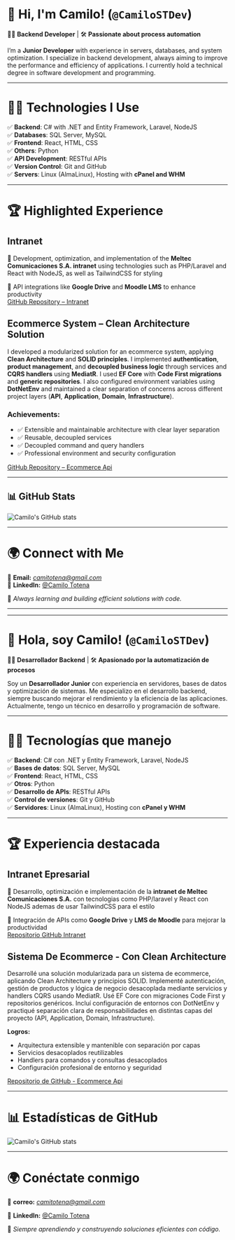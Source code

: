 # 🚀 **Hi, I'm Camilo!** (`@CamiloSTDev`)  
👨‍💻 **Backend Developer** | 🛠️ **Passionate about process automation**

I’m a **Junior Developer** with experience in servers, databases, and system optimization. I specialize in backend development, always aiming to improve the performance and efficiency of applications. I currently hold a technical degree in software development and programming.

---

# 🧑‍💻 **Technologies I Use**
✅ **Backend**: C# with .NET and Entity Framework, Laravel, NodeJS  
✅ **Databases**: SQL Server, MySQL  
✅ **Frontend**: React, HTML, CSS  
✅ **Others**: Python  
✅ **API Development**: RESTful APIs  
✅ **Version Control**: Git and GitHub  
✅ **Servers**: Linux (AlmaLinux), Hosting with **cPanel and WHM**

---

# 🏆 **Highlighted Experience**

## Intranet

🔹 Development, optimization, and implementation of the **Meltec Comunicaciones S.A. intranet** using technologies such as PHP/Laravel and React with NodeJS, as well as TailwindCSS for styling  

🔹 API integrations like **Google Drive** and **Moodle LMS** to enhance productivity  
   [GitHub Repository – Intranet](https://github.com/JohanFR11/Proyecto_Intermeltece.git)


## Ecommerce System – Clean Architecture Solution

I developed a modularized solution for an ecommerce system, applying **Clean Architecture** and **SOLID principles**. I implemented **authentication**, **product management**, and **decoupled business logic** through services and **CQRS handlers** using **MediatR**. I used **EF Core** with **Code First migrations** and **generic repositories**. I also configured environment variables using **DotNetEnv** and maintained a clear separation of concerns across different project layers (**API**, **Application**, **Domain**, **Infrastructure**).

### Achievements:
- ✅ Extensible and maintainable architecture with clear layer separation  
- ✅ Reusable, decoupled services  
- ✅ Decoupled command and query handlers  
- ✅ Professional environment and security configuration

[GitHub Repository – Ecommerce Api](https://github.com/CamiloSTDev/ProyectoEcommerce)

---

## 📊 **GitHub Stats**
![Camilo's GitHub stats](https://github-readme-stats.vercel.app/api?username=CamiloSTDev&show_icons=true&theme=tokyonight)  
<!--![Top Langs](https://github-readme-stats.vercel.app/api/top-langs/?username=CamiloSTDev&layout=compact&theme=tokyonight) -->

---

# 🌍 **Connect with Me**
📌 **Email:** *camitotena@gmail.com*  
📌 **LinkedIn:** [@Camilo Totena](https://www.linkedin.com/in/camilo-totena-964b93311)

🚀 *Always learning and building efficient solutions with code.*

---

---

# 🚀 **Hola, soy Camilo!** (`@CamiloSTDev`)
👨‍💻 **Desarrollador Backend** | 🛠️ **Apasionado por la automatización de procesos**  

Soy un **Desarrollador Junior** con experiencia en servidores, bases de datos y optimización de sistemas. Me especializo en el desarrollo backend, siempre buscando mejorar el rendimiento y la eficiencia de las aplicaciones. Actualmente, tengo un técnico en desarrollo y programación de software.  

---

# 🧑‍💻 **Tecnologías que manejo**
✅ **Backend**: C# con .NET y Entity Framework, Laravel, NodeJS  
✅ **Bases de datos**:  SQL Server, MySQL  
✅ **Frontend**: React, HTML, CSS  
✅ **Otros**: Python  
✅ **Desarrollo de APIs**: RESTful APIs  
✅ **Control de versiones**: Git y GitHub  
✅ **Servidores**: Linux (AlmaLinux), Hosting con **cPanel y WHM**

---

# 🏆 **Experiencia destacada**

## Intranet Epresarial 

🔹 Desarrollo, optimización e implementación de la **intranet de Meltec Comunicaciones S.A.** con tecnologias como PHP/laravel y React con NodeJS ademas de usar TailwindCSS para el estilo

🔹 Integración de APIs como **Google Drive** y **LMS de Moodle** para mejorar la productividad  
   [Repositorio GitHub Intranet](https://github.com/JohanFR11/Proyecto_Intermeltece.git)

## Sistema De Ecommerce - Con Clean Architecture

Desarrollé una solución modularizada para un sistema de ecommerce, aplicando Clean Architecture y principios SOLID. Implementé autenticación, gestión de productos y lógica de negocio desacoplada mediante servicios y handlers CQRS usando MediatR. Usé EF Core con migraciones Code First y repositorios genéricos. Incluí configuración de entornos con DotNetEnv y practiqué separación clara de responsabilidades en distintas capas del proyecto (API, Application, Domain, Infrastructure).

**Logros:**
- Arquitectura extensible y mantenible con separación por capas
- Servicios desacoplados reutilizables
- Handlers para comandos y consultas desacoplados
- Configuración profesional de entorno y seguridad

[Repositorio de GitHub - Ecommerce Api](https://github.com/CamiloSTDev/ProyectoEcommerce)

---

# 📊 **Estadísticas de GitHub**
![Camilo's GitHub stats](https://github-readme-stats.vercel.app/api?username=CamiloSTDev&show_icons=true&theme=tokyonight)  
<!--![Top Langs](https://github-readme-stats.vercel.app/api/top-langs/?username=CamiloSTDev&layout=compact&theme=tokyonight)  -->

---

# 🌍 **Conéctate conmigo**
📌 **correo:** *camitotena@gmail.com*

📌 **LinkedIn:** [@Camilo Totena](https://www.linkedin.com/in/camilo-totena-964b93311)

🚀 *Siempre aprendiendo y construyendo soluciones eficientes con código.*
